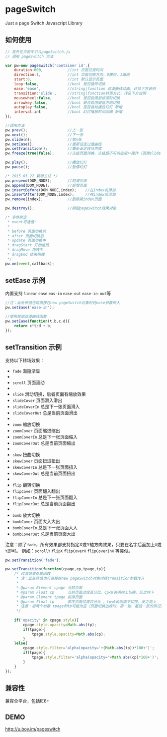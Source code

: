 pageSwitch
=========

Just a page Switch Javascript Library

## 如何使用
```javascript
// 首先在页面中引入pageSwitch.js
// 调用 pageSwitch 方法

var pw=new pageSwitch('container id',{
	duration:600,			//int 页面过渡时间
	direction:1,			//int 页面切换方向，0横向，1纵向
    start:0,				//int 默认显示页面
    loop:false,				//bool 是否循环切换
    ease:'ease',			//string|function 过渡曲线动画，详见下方说明
    transition:'slide',		//string|function转场方式，详见下方说明
    mousewheel:false,		//bool 是否启用鼠标滚轮切换
	arrowkey:false,			//bool 是否启用键盘方向切换
    autoplay:false,	    	//bool 是否自动播放幻灯 新增
	interval:int			//bool 幻灯播放时间间隔 新增
});

//调用方法
pw.prev(); 					//上一张
pw.next();					//下一张
pw.slide(n);				//第n张
pw.setEase();				//重新设定过渡曲线
pw.setTransition();			//重新设定转场方式
pw.freeze(true|false);		//冻结页面转换，冻结后不可响应用户操作（调用slide prev next方法还可以进行）

pw.play();			    	//播放幻灯
pw.pause();		        	//暂停幻灯

/* 2015.03.22 新增方法 */
pw.prepend(DOM_NODE);		//前增页面
pw.append(DOM_NODE);		//后增页面
pw.insertBefore(DOM_NODE,index);	//在index前添加
pw.insertAfter(DOM_NODE,index);		//在index后添加
pw.remove(index);			//删除第index页面

pw.destroy();				//销毁pageSwitch效果对象

/* 事件绑定
 * event可选值:
 * 
 * before 页面切换前
 * after 页面切换后
 * update 页面切换中
 * dragStart 开始拖拽
 * dragMove 拖拽中
 * dragEnd 结束拖拽
 */
pw.on(event,callback);
````

## setEase 示例

内置支持 `linear` `ease` `eas-in` `ease-out` `ease-in-out`等

```javascript
//注：此处传值也可直接在new pageSwitch对象时经ease参数传入
pw.setEase('ease-in'); 

//使用其他过渡曲线函数
pw.setEase(function(t,b,c,d){
	return c*t/d + b;
});
````

## setTransition 示例

支持以下转场效果：
* `fade`			渐隐渐显
*
* `scroll`			页面滚动
*
* `slide`			滑动切换，后者页面有缩放效果
* `slideCover`		页面滑入滑出
* `slideCoverIn`  	总是下一张页面滑入
* `slideCoverOut` 	总是当前页面滑出
*
* `zoom`			缩放切换
* `zoomCover`		页面缩进缩出
* `zoomCoverIn`  	总是下一张页面缩入
* `zoomCoverOut` 	总是当前页面缩出
*
* `skew`			扭曲切换
* `skewCover`		页面扭进扭出
* `skewCoverIn`  	总是下一张页面扭入
* `skewCoverOut` 	总是当前页面扭出
*
* `flip`			翻转切换
* `flipCover`		页面翻入翻出
* `flipCoverIn`  	总是下一张页面翻入
* `flipCoverOut` 	总是当前页面翻出
*
* `bomb`			放大切换
* `bombCover`		页面大入大出
* `bombCoverIn`  	总是下一张页面大入
* `bombCoverOut` 	总是当前页面大出

注意：除了`fade`，所有效果都支持指定X或Y轴方向效果，只要在名字后面加上`X`或`Y`即可。
例如：`scrollY` `flipX` `flipCoverX` `flipCoverInX` 等类似。
 
```javascript
pw.setTransition('fade');

pw.setTransition(function(cpage,cp,tpage,tp){ 
	/* 过渡效果处理函数
	 * 注：此处传值也可直接在new pageSwitch对象时经transition参数传入
	 *
	 * @param Element cpage 当前页面
	 * @param Float cp      当前页面过度百分比。cp<0说明向上切换，反之向下
	 * @param Element tpage 前序页面
	 * @param Float tp      前序页面过度百分比 。tp<0说明向下切换，反之向上
	 * 注意：后两个参数 tpage和tp可能为空（页面切换边缘时，第一张、最后一张的情况）
	 */
	 
	if('opacity' in cpage.style){
		cpage.style.opacity=Math.abs(tp);
		if(tpage){
			tpage.style.opacity=Math.abs(cp);
		}
	}else{
		cpage.style.filter='alpha(opacity='+(Math.abs(tp))*100+')';
		if(tpage){
			tpage.style.filter='alpha(opacity='+Math.abs(cp)*100+')';
		}
	}
});
````

## 兼容性
兼容全平台，包括IE6+

## DEMO
http://u.boy.im/pageswitch
